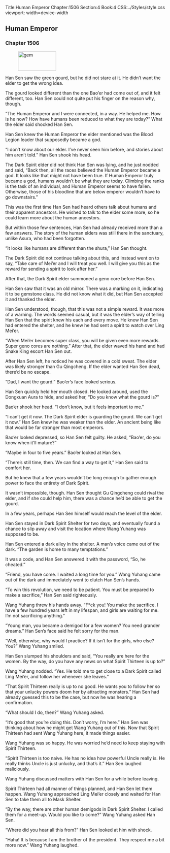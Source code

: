 Title:Human Emperor 
Chapter:1506 
Section:4 
Book:4 
CSS:../Styles/style.css 
viewport: width=device-width
  
## Human Emperor
### Chapter 1506 
<figure>
	<img src="../Images/gem.gif" alt="gem" id="gem" width="120" height="60" />
</figure>
  

  
  Han Sen saw the green gourd, but he did not stare at it. He didn’t want the elder to get the wrong idea.

The gourd looked different than the one Bao’er had come out of, and it felt different, too. Han Sen could not quite put his finger on the reason why, though.

“The Human Emperor and I were connected, in a way. He helped me. How is he now? How have humans been reduced to what they are today?” What the elder said shocked Han Sen.

Han Sen knew the Human Emperor the elder mentioned was the Blood Legion leader that supposedly became a god.

“I don’t know about our elder. I’ve never seen him before, and stories about him aren’t told.” Han Sen shook his head.

The Dark Spirit elder did not think Han Sen was lying, and he just nodded and said, “Back then, all the races believed the Human Emperor became a god. It looks like that might not have been true. If Human Emperor truly became a god, humans wouldn’t be what they are today. Climbing the ranks is the task of an individual, and Human Emperor seems to have fallen. Otherwise, those of his bloodline that are below emperor wouldn’t have to go downstairs.”

This was the first time Han Sen had heard others talk about humans and their apparent ancestors. He wished to talk to the elder some more, so he could learn more about the human ancestors.

But within those few sentences, Han Sen had already received more than a few answers. The story of the human elders was still there in the sanctuary, unlike Asura, who had been forgotten.

“It looks like humans are different than the shura,” Han Sen thought.

The Dark Spirit did not continue talking about this, and instead went on to say, “Take care of Mei’er and I will treat you well. I will give you this as the reward for sending a spirit to look after her.”

After that, the Dark Spirit elder summoned a geno core before Han Sen.

Han Sen saw that it was an old mirror. There was a marking on it, indicating it to be gemstone class. He did not know what it did, but Han Sen accepted it and thanked the elder.

Han Sen understood, though, that this was not a simple reward. It was more of a warning. The words seemed casual, but it was the elder’s way of telling Han Sen that the spirit knew his each and every move. He knew Han Sen had entered the shelter, and he knew he had sent a spirit to watch over Ling Mei’er.

“When Mei’er becomes super class, you will be given even more rewards. Super geno cores are nothing.” After that, the elder waved his hand and had Snake King escort Han Sen out.

After Han Sen left, he noticed he was covered in a cold sweat. The elder was likely stronger than Gu Qingcheng. If the elder wanted Han Sen dead, there’d be no escape.

“Dad, I want the gourd.” Bao’er’s face looked serious.

Han Sen quickly held her mouth closed. He looked around, used the Dongxuan Aura to hide, and asked her, “Do you know what the gourd is?”

Bao’er shook her head. “I don’t know, but it feels important to me.”

“I can’t get it now. The Dark Spirit elder is guarding the gourd. We can’t get it now.” Han Sen knew he was weaker than the elder. An ancient being like that would be far stronger than most emperors.

Bao’er looked depressed, so Han Sen felt guilty. He asked, “Bao’er, do you know when it’ll mature?”

“Maybe in four to five years.” Bao’er looked at Han Sen.

“There’s still time, then. We can find a way to get it,” Han Sen said to comfort her.

But he knew that a few years wouldn’t be long enough to gather enough power to face the entirety of Dark Spirit.

It wasn’t impossible, though. Han Sen thought Gu Qingcheng could rival the elder, and if she could help him, there was a chance he’d be able to get the gourd.

In a few years, perhaps Han Sen himself would reach the level of the elder.

Han Sen stayed in Dark Spirit Shelter for two days, and eventually found a chance to slip away and visit the location where Wang Yuhang was supposed to be.

Han Sen entered a dark alley in the shelter. A man’s voice came out of the dark. “The garden is home to many temptations.”

It was a code, and Han Sen answered it with the password, “So, he cheated.”

“Friend, you have come. I waited a long time for you.” Wang Yuhang came out of the dark and immediately went to clutch Han Sen’s hands.

“To win this revolution, we need to be patient. You must be prepared to make a sacrifice,” Han Sen said righteously.

Wang Yuhang threw his hands away. “F*ck you! You make the sacrifice. I have a few hundred years left in my lifespan, and girls are waiting for me. I’m not sacrificing anything.”

“Young man, you became a demigod for a few women? You need grander dreams.” Han Sen’s face said he felt sorry for the man.

“Well, otherwise, why would I practice? If it isn’t for the girls, who else? You?” Wang Yuhang smiled.

Han Sen slumped his shoulders and said, “You really are here for the women. By the way, do you have any news on what Spirit Thirteen is up to?”

Wang Yuhang nodded. “Yes. He told me to get close to a Dark Spirit called Ling Mei’er, and follow her whenever she leaves.”

“That Spirit Thirteen really is up to no good. He wants you to follow her so that your unlucky powers doom her by attracting monsters.” Han Sen had already guessed this to be the case, but now he was hearing a confirmation.

“What should I do, then?” Wang Yuhang asked.

“It’s good that you’re doing this. Don’t worry, I’m here.” Han Sen was thinking about how he might get Wang Yuhang out of this. Now that Spirit Thirteen had sent Wang Yuhang here, it made things easier.

Wang Yuhang was so happy. He was worried he’d need to keep staying with Spirit Thirteen.

“Spirit Thirteen is too naive. He has no idea how powerful Uncle really is. He really thinks Uncle is just unlucky, and that’s it.” Han Sen laughed maliciously.

Wang Yuhang discussed matters with Han Sen for a while before leaving.

Spirit Thirteen had all manner of things planned, and Han Sen let them happen. Wang Yuhang approached Ling Mei’er closely and waited for Han Sen to take them all to Mask Shelter.

“By the way, there are other human demigods in Dark Spirit Shelter. I called them for a meet-up. Would you like to come?” Wang Yuhang asked Han Sen.

“Where did you hear all this from?” Han Sen looked at him with shock.

“Haha! It is because I am the brother of the president. They respect me a bit more now.” Wang Yuhang laughed.
